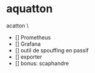 # aquatton
acatton \
- [] Prometheus
- [] Grafana
- [] outil de spouffing en passif
- [] exporter
- [] bonus: scaphandre
